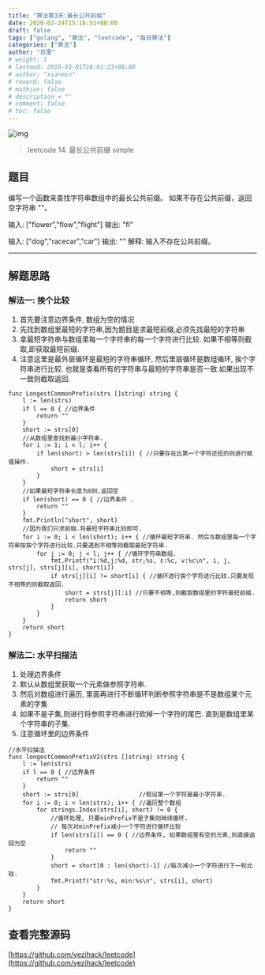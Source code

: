 ```yaml
---
title: "算法第3天:最长公共前缀"
date: 2020-02-24T15:16:51+08:00
draft: false
tags: ["golang", "算法", "leetcode", "每日算法"]
categories: ["算法"]
author: "百里"
# weight: 1
# lastmod: 2018-03-01T16:01:23+08:00
# author: "xianmin"
# reward: false
# mathjax: false
# description = ""
# comment: false
# toc: false
---
```


![img](/images/627969393203740883.webp)

> leetcode 14. 最长公共前缀 simple

## 题目

编写一个函数来查找字符串数组中的最长公共前缀。
如果不存在公共前缀，返回空字符串 ""。

输入: ["flower","flow","flight"]
输出: "fl"

输入: ["dog","racecar","car"]
输出: ""
解释: 输入不存在公共前缀。

---

## 解题思路
### 解法一: 挨个比较

1. 首先要注意边界条件, 数组为空的情况
1. 先找到数组里最短的字符串,因为题目是求最短前缀,必须先找最短的字符串
1. 拿最短字符串与数组里每一个字符串的每一个字符进行比较. 如果不相等则截取,即获取最短前缀.
1. 注意这里是最外层循环是最短的字符串循环, 然后里层循环是数组循环, 挨个字符串进行比较. 也就是查看所有的字符串与最短的字符串是否一致.如果出现不一致则截取返回.

```
func LongestCommonPrefix(strs []string) string {
	l := len(strs)
	if l == 0 { //边界条件
		return ""
	}
	short := strs[0]
	//从数组里查找到最小字符串.
	for i := 1; i < l; i++ {
		if len(short) > len(strs[i]) { //只要存在比第一个字符还短的则进行赋值操作.
			short = strs[i]
		}
	}
	//如果最短字符串长度为0则,返回空
	if len(short) == 0 { //边界条件 .
		return ""
	}
	fmt.Println("short", short)
	//因为我们只求前缀.将最短字符串比较即可.
	for i := 0; i < len(short); i++ { //循环最短字符串. 然后与数组里每一个字符串按挨个字符进行比较.只要遇到不相等则截取最短字符串.
		for j := 0; j < l; j++ { //循环字符串数组.
			fmt.Printf("i:%d,j:%d, str;%s, s:%c, v:%c\n", i, j, strs[j], strs[j][i], short[i])
			if strs[j][i] != short[i] { //循环进行挨个字符进行比较.只要发现不相等的则截取返回.
				short = strs[j][:i] //只要不相等,则截取数组里的字符最短前缀.
				return short
			}
		}
	}
	return short
}
```

### 解法二: 水平扫描法
1. 处理边界条件
1. 默认从数组里获取一个元素做参照字符串.
1. 然后对数组进行遍历, 里面再进行不断循环判断参照字符串是不是数组某个元素的字集
1. 如果不是子集,则进行将参照字符串进行砍掉一个字符的尾巴. 直到是数组里某个字符串的子集.
1. 注意循环里的边界条件 

```
//水平扫描法
func longestCommonPrefixV2(strs []string) string {
	l := len(strs)
	if l == 0 { //边界条件
		return ""
	}
	short := strs[0]                 //假设第一个字符是最小字符串.
	for i := 0; i < len(strs); i++ { //遍历整个数组
		for strings.Index(strs[i], short) != 0 {
			//循环处理, 只要minPrefix不是子集则继续循环.
			// 每次对minPrefix减小一个字符进行循环比较
			if len(strs[i]) == 0 { //边界条件, 如果数组里有空的元素,则直接返回为空
				return ""
			}
			short = short[0 : len(short)-1] //每次减小一个字符进行下一轮比较.
			fmt.Printf("str:%s, min:%s\n", strs[i], short)
		}
	}
	return short
}
```

## 查看完整源码
[https://github.com/yezihack/leetcode](https://github.com/yezihack/leetcode)









